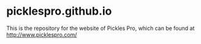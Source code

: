 # picklespro.github.io

This is the repository for the website of Pickles Pro, which can be found at http://www.picklespro.com/
